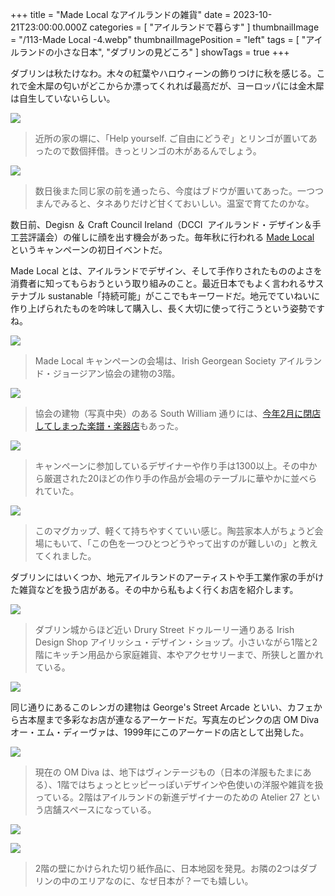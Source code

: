 +++
title = "Made Local なアイルランドの雑貨"
date = 2023-10-21T23:00:00.000Z
categories = [ "アイルランドで暮らす" ]
thumbnailImage = "/113-Made Local -4.webp"
thumbnailImagePosition = "left"
tags = [ "アイルランドの小さな日本", "ダブリンの見どころ" ]
showTags = true
+++

ダブリンは秋たけなわ。木々の紅葉やハロウィーンの飾りつけに秋を感じる。これで金木犀の匂いがどこからか漂ってくれれば最高だが、ヨーロッパには金木犀は自生していないらしい。

<!--more-->

![](</113-Made Local -0.webp>)

> 近所の家の塀に、「Help yourself. ご自由にどうぞ」とリンゴが置いてあったので数個拝借。きっとリンゴの木があるんでしょう。

![](</113-Made Local -1.webp>)

> 数日後また同じ家の前を通ったら、今度はブドウが置いてあった。一つつまんでみると、タネありだけど甘くておいしい。温室で育てたのかな。

数日前、Degisn ＆ Craft Council Ireland（DCCI  アイルランド・デザイン＆手工芸評議会）の催しに顔を出す機会があった。毎年秋に行われる [Made Local](https://www.dcci.ie/about/what-we-do/our-initiatives/made-local/) というキャンペーンの初日イベントだ。

Made Local とは、アイルランドでデザイン、そして手作りされたもののよさを消費者に知ってもらおうという取り組みのこと。最近日本でもよく言われるサステナブル sustanable「持続可能」がここでもキーワードだ。地元でていねいに作り上げられたものを吟味して購入し、長く大切に使って行こうという姿勢ですね。

![](</113-Made Local -2.webp>)

> Made Local キャンペーンの会場は、Irish Georgean Society アイルランド・ジョージアン協会の建物の3階。

![](</113-Made Local -3.webp>)

> 協会の建物（写真中央）のある South William 通りには、[今年2月に閉店してしまった楽譜・楽器店](https://www.riastra.com/2023/03/%E3%83%80%E3%83%96%E3%83%AA%E3%83%B3%E3%81%A71823%E5%B9%B4%E5%89%B5%E6%A5%AD%E3%81%AE%E6%A5%BD%E8%AD%9C%E6%A5%BD%E5%99%A8%E5%B0%82%E9%96%80%E5%BA%97%E3%81%8C%E9%96%89%E5%BA%97/)もあった。

![](</113-Made Local -4.webp>)

> キャンペーンに参加しているデザイナーや作り手は1300以上。その中から厳選された20ほどの作り手の作品が会場のテーブルに華やかに並べられていた。

![](</113-Made Local -5.webp>)

> このマグカップ、軽くて持ちやすくていい感じ。陶芸家本人がちょうど会場にもいて、「この色を一つひとつどうやって出すのが難しいの」と教えてくれました。

ダブリンにはいくつか、地元アイルランドのアーティストや手工業作家の手がけた雑貨などを扱う店がある。その中から私もよく行くお店を紹介します。

![](</113-Made Local -11.webp>)

> ダブリン城からほど近い Drury Street ドゥルーリー通りある Irish Design Shop アイリッシュ・デザイン・ショップ。小さいながら1階と2階にキッチン用品から家庭雑貨、本やアクセサリーまで、所狭しと置かれている。

![](</113-Made Local -10.webp>)

同じ通りにあるこのレンガの建物は George's Street Arcade といい、カフェから古本屋まで多彩なお店が連なるアーケードだ。写真左のピンクの店 OM Diva オー・エム・ディーヴァは、1999年にこのアーケードの店として出発した。

![](</113-Made Local -6.webp>)

> 現在の OM Diva は、地下はヴィンテージもの（日本の洋服もたまにある）、1階ではちょっとヒッピーっぽいデザインや色使いの洋服や雑貨を扱っている。2階はアイルランドの新進デザイナーのための Atelier 27 という店舗スペースになっている。

![](</113-Made Local -9.webp>)

![](</113-Made Local -8.webp>)

> 2階の壁にかけられた切り紙作品に、日本地図を発見。お隣の2つはダブリンの中のエリアなのに、なぜ日本が？ーでも嬉しい。
